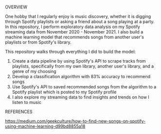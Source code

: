 OVERVIEW

One hobby that I regularly enjoy is music discovery, whether it is digging through Spotify playlists or asking a friend about a song playing at a party. In this repository, I perform exploratory data analysis on my Spotify streaming data from November 2020 - November 2021. I also build a machine learning model that recommends songs from another user's playlists or from Spotify's library.

This repository walks through everything I did to build the model:

1. Create a data pipeline by using Spotify's API to scrape tracks from playlists, specifically from my own library, another user's library, and a genre of my choosing
2. Develop a classification algorithm with 83% accuracy to recommend songs
3. Use Spotify's API to saved recommended songs from the algorithm to a Spotify playlist which is posted to my Spotify profile
4. I also explore my streaming data to find insights and trends on how I listen to music

REFERENCES

https://medium.com/geekculture/how-to-find-new-songs-on-spotify-using-machine-learning-d99bd8855a18
